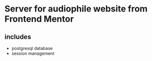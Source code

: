 # Server for audiophile website from Frontend Mentor

## includes 

- postgresql database
- session management